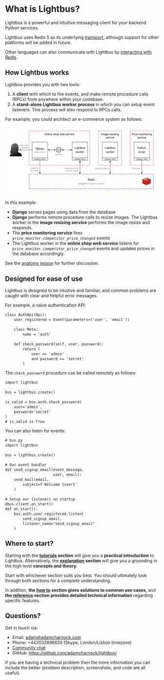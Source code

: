 <style>

</style>

# What is Lightbus?

Lightbus is a powerful and intuitive messaging client for your
backend Python services.

Lightbus uses Redis 5 as its underlying [transport](explanation/transports.md), although support
for other platforms will be added in future.

Other languages can also communicate with Lightbus by 
[interacting with Redis](reference/protocols/index.md).

## How Lightbus works

Lightbus provides you with two tools:

1. A **client** with which to fire events,
  and make remote procedure calls (RPCs) from anywhere within your
  codebase.
1. A **stand-alone Lightbus worker process** in which you can setup
  event listeners. This process will also respond to RPCs calls.

For example, you could architect an e-commerce system as follows:

![A simple Lightbus deployment][simple-processes]

In this example:

* **Django** serves pages using data from the database
* **Django** performs remote procedure calls to resize images. The Lightbus
  worker in the **image resizing service** performs the image resize and responds.
* The **price monitoring service** fires `price_monitor.competitor_price_changed` events
* The Lightbus worker in the **online shop web service** listens for
  `price_monitor.competitor_price_changed` events and updates prices in the
  database accordingly.


See the [anatomy lesson] for further discussion.

## Designed for ease of use

Lightbus is designed to be intuitive and familiar,
and common problems are caught with
clear and helpful error messages.

For example, a naïve authentication API:

```python3
class AuthApi(Api):
    user_registered = Event(parameters=('user', 'email'))

    class Meta:
        name = 'auth'

    def check_password(self, user, password):
        return (
            user == 'admin'
            and password == 'secret'
        )
```

The `check_password` procedure can be called remotely as follows:

```python3
import lightbus

bus = lightbus.create()

is_valid = bus.auth.check_password(
    user='admin',
    password='secret'
)
# is_valid is True
```

You can also listen for events:

```python3
# bus.py
import lightbus

bus = lightbus.create()

# Our event handler
def send_signup_email(event_message,
                      user, email):
    send_mail(email,
        subject=f'Welcome {user}'
    )

# Setup our listeners on startup
@bus.client.on_start()
def on_start():
    bus.auth.user_registered.listen(
        send_signup_email,
        listener_name="send_signup_email"
    )
```

## Where to start?

Starting with the **[tutorials] section** will give you a
**practical introduction** to Lightbus.
Alternatively, the **[explanation] section** will give you a
grounding in the high level **concepts and theory**.

Start with whichever section suits you best. You should
ultimately look through both sections for a complete understanding.

In addition, **the [how to] section gives solutions to common 
use cases**, and **the [reference] section provides detailed 
technical information** regarding specific features.

## Questions?

Get in touch via:

* Email: adam@adamcharnock.com
* Phone: +442032896620 (Skype, London/Lisbon timezone)
* [Community chat](https://discord.gg/2j594ws)
* GitHub: https://github.com/adamcharnock/lightbus/  

If you are having a technical problem then the more information 
you can include the better (problem description, screenshots, and code 
are all useful).

[issue-1]: https://github.com/adamcharnock/lightbus/issues/1/
[simple-processes]: /static/images/simple-processes.png
[anatomy lesson]: explanation/anatomy-lesson.md
[tutorials]: tutorial/index.md
[explanation]: explanation/index.md
[How to]: howto/index.md
[Reference]: reference/index.md

